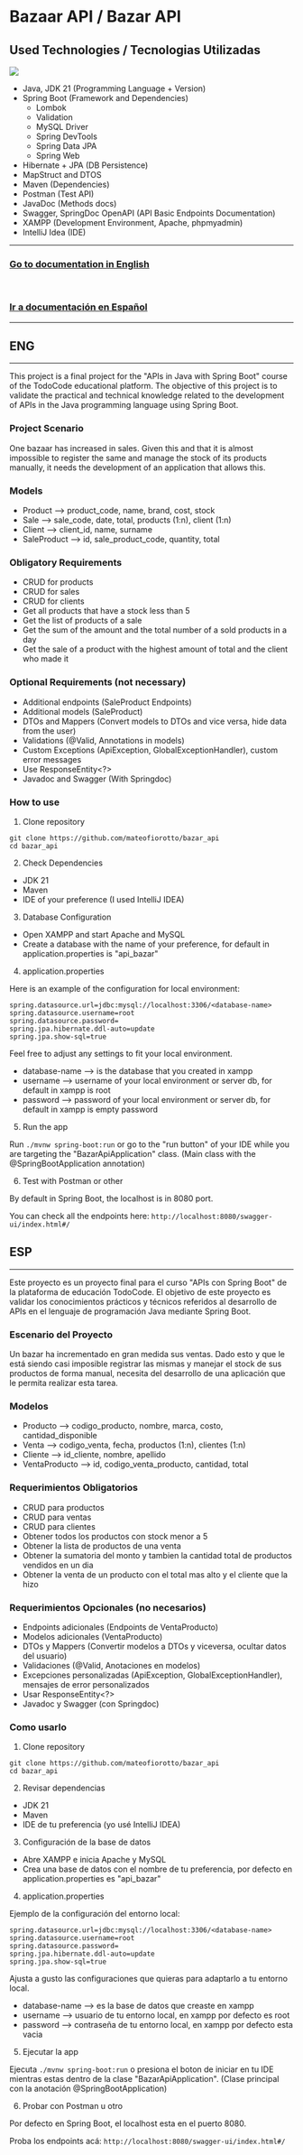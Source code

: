 # Bazaar API / Bazar API

## Used Technologies / Tecnologias Utilizadas

<p class="technologies">
  <a href="https://skillicons.dev">
    <img src="https://skillicons.dev/icons?i=java,spring,hibernate,maven,postman,idea" />
  </a>
</p>

- Java, JDK 21 (Programming Language + Version)
- Spring Boot (Framework and Dependencies)
  - Lombok
  - Validation
  - MySQL Driver
  - Spring DevTools
  - Spring Data JPA
  - Spring Web
- Hibernate + JPA (DB Persistence)
- MapStruct and DTOS
- Maven (Dependencies)
- Postman (Test API)
- JavaDoc (Methods docs)
- Swagger, SpringDoc OpenAPI (API Basic Endpoints Documentation)
- XAMPP (Development Environment, Apache, phpmyadmin)
- IntelliJ Idea (IDE)

---

### [Go to documentation in English](#ENG)

<br>

### [Ir a documentación en Español](#ESP)

---

## ENG

---

This project is a final project for the "APIs in Java with Spring Boot" course of the TodoCode educational platform. The objective of this project is to validate the practical and technical knowledge related to the development of APIs in the Java programming language using Spring Boot.

### Project Scenario
One bazaar has increased in sales. Given this and that it is almost impossible to register the same and manage the stock of its products manually, it needs the development of an application that allows this.

### Models
- Product --> product_code, name, brand, cost, stock
- Sale --> sale_code, date, total, products (1:n), client (1:n)
- Client --> client_id, name, surname
- SaleProduct --> id, sale_product_code, quantity, total

### Obligatory Requirements
- CRUD for products
- CRUD for sales
- CRUD for clients
- Get all products that have a stock less than 5
- Get the list of products of a sale
- Get the sum of the amount and the total number of a sold products in a day
- Get the sale of a product with the highest amount of total and the client who made it

### Optional Requirements (not necessary)
- Additional endpoints (SaleProduct Endpoints)
- Additional models (SaleProduct)
- DTOs and Mappers (Convert models to DTOs and vice versa, hide data from the user)
- Validations (@Valid, Annotations in models)
- Custom Exceptions (ApiException, GlobalExceptionHandler), custom error messages
- Use ResponseEntity<?>
- Javadoc and Swagger (With Springdoc)

### How to use
1. Clone repository

  ```
  git clone https://github.com/mateofiorotto/bazar_api
  cd bazar_api
  ```

2. Check Dependencies
- JDK 21
- Maven
- IDE of your preference (I used IntelliJ IDEA)

3. Database Configuration
- Open XAMPP and start Apache and MySQL
- Create a database with the name of your preference, for default in application.properties is "api_bazar"

4. application.properties

Here is an example of the configuration for local environment:

```
spring.datasource.url=jdbc:mysql://localhost:3306/<database-name>
spring.datasource.username=root
spring.datasource.password=
spring.jpa.hibernate.ddl-auto=update
spring.jpa.show-sql=true
```

Feel free to adjust any settings to fit your local environment.

- database-name --> is the database that you created in xampp
- username --> username of your local environment or server db, for default in xampp is root
- password --> password of your local environment or server db, for default in xampp is empty password

5. Run the app

Run ```./mvnw spring-boot:run``` or go to the "run button" of your IDE while you are targeting the "BazarApiApplication" class. (Main class with the @SpringBootApplication annotation)

6. Test with Postman or other

By default in Spring Boot, the localhost is in 8080 port.

You can check all the endpoints here: ```http://localhost:8080/swagger-ui/index.html#/```

## ESP

---

Este proyecto es un proyecto final para el curso "APIs con Spring Boot" de la plataforma de educación TodoCode. El objetivo de este proyecto es validar los conocimientos prácticos y técnicos referidos al desarrollo de APIs en el lenguaje de programación Java mediante Spring Boot.

### Escenario del Proyecto
Un bazar ha incrementado en gran medida sus ventas. Dado esto y que le está siendo casi
imposible registrar las mismas y manejar el stock de sus productos de forma manual, necesita
del desarrollo de una aplicación que le permita realizar esta tarea.

### Modelos
- Producto --> codigo_producto, nombre, marca, costo, cantidad_disponible
- Venta --> codigo_venta, fecha, productos (1:n), clientes (1:n)
- Cliente --> id_cliente, nombre, apellido
- VentaProducto --> id, codigo_venta_producto, cantidad, total

### Requerimientos Obligatorios
- CRUD para productos
- CRUD para ventas
- CRUD para clientes
- Obtener todos los productos con stock menor a 5
- Obtener la lista de productos de una venta
- Obtener la sumatoria del monto y tambien la cantidad total de productos vendidos en un dia
- Obtener la venta de un producto con el total mas alto y el cliente que la hizo

### Requerimientos Opcionales (no necesarios)
- Endpoints adicionales (Endpoints de VentaProducto)
- Modelos adicionales (VentaProducto)
- DTOs y Mappers (Convertir modelos a DTOs y viceversa, ocultar datos del usuario)
- Validaciones (@Valid, Anotaciones en modelos)
- Excepciones personalizadas (ApiException, GlobalExceptionHandler), mensajes de error personalizados
- Usar ResponseEntity<?>
- Javadoc y Swagger (con Springdoc)

### Como usarlo
1. Clone repository

  ```
  git clone https://github.com/mateofiorotto/bazar_api
  cd bazar_api
  ```

2. Revisar dependencias
- JDK 21
- Maven
- IDE de tu preferencia (yo usé IntelliJ IDEA)

3. Configuración de la base de datos
- Abre XAMPP e inicia Apache y MySQL
- Crea una base de datos con el nombre de tu preferencia, por defecto en application.properties es "api_bazar"

4. application.properties

Ejemplo de la configuración del entorno local:

```
spring.datasource.url=jdbc:mysql://localhost:3306/<database-name>
spring.datasource.username=root
spring.datasource.password=
spring.jpa.hibernate.ddl-auto=update
spring.jpa.show-sql=true
```

Ajusta a gusto las configuraciones que quieras para adaptarlo a tu entorno local.

- database-name --> es la base de datos que creaste en xampp
- username --> usuario de tu entorno local, en xampp por defecto es root
- password --> contraseña de tu entorno local, en xampp por defecto esta vacia

5. Ejecutar la app

Ejecuta ```./mvnw spring-boot:run``` o presiona el boton de iniciar en tu IDE mientras estas dentro de la clase "BazarApiApplication". (Clase principal con la anotación @SpringBootApplication)

6. Probar con Postman u otro

Por defecto en Spring Boot, el localhost esta en el puerto 8080.

Proba los endpoints acá: ```http://localhost:8080/swagger-ui/index.html#/```
